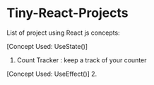 # Tiny-React-Projects

List of project using React js concepts:

[Concept Used: UseState()]
1. Count Tracker : keep a track of your counter

[Concept Used: UseEffect()]
2. 

